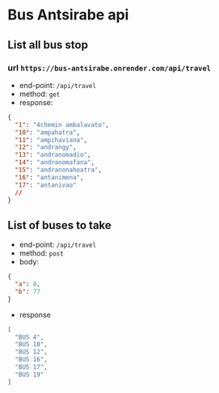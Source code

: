 # Bus Antsirabe api

## List all bus stop

### url ```https://bus-antsirabe.onrender.com/api/travel```


- end-point: `/api/travel`
- method: `get`
- response:

```json
{
  "1": "4chemin ambalavato",
  "10": "ampahatra",
  "11": "ampihaviana",
  "12": "andrangy",
  "13": "andranomadio",
  "14": "andranomafana",
  "15": "andranonahoatra",
  "16": "antanimena",
  "17": "antanivao"
  //
}
```

## List of buses to take

- end-point: `/api/travel`
- method: `post`
- body:

```json
{
  "a": 8,
  "b": 77
}
```
- response
```json
[
  "BUS 4",
  "BUS 10",
  "BUS 12",
  "BUS 16",
  "BUS 17",
  "BUS 19"
]
```
